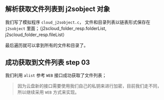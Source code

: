 # 

## 解析获取文件列表到 j2sobject 对象

我们写了模拟程序 `cloud_j2sobject.c`， 文件和目录列表以链表形式保存在 `j2sobject` 里面；（j2scloud_folder_resp.folderList, j2scloud_folder_resp.fileList）

最后遍历就可以拿到所有的文件和目录了。


## 成功获取到文件列表 step 03

我们利用 `alist` 参考 `WEB` 接口成功获取了文件列表；

> 因为云盘新的接口需要使用我们自己的私钥来进行加密，目前我们走不同，所以继续采用 `WEB` 方式来实现。


